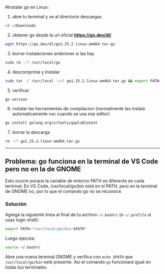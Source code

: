 #Instalar go en Linux:

1. abre tu terminal y ve al directorio descargas
```bash
cd ~/Downloads
```

2. obtener go desde la url oficial **https://go.dev/dl/**
```bash
wget https://go.dev/dl/go1.25.2.linux-amd64.tar.gz 
```

3. borrar instalaciones anteriores si las hay
```bash
sudo rm -rf /usr/local/go 
```

4. descomprime y instalar
```bash
sudo tar -C /usr/local -xzf go1.25.2.linux-amd64.tar.gz && export PATH=$PATH:/usr/local/go/bin
```

5. verificar
```bash
go version
```

6. instalar las herramientas de compilacion (normalmente las instala automaticamente vsc cuando se usa ese editor)
```bash
go install golang.org/x/tools/gopls@latest
```

7. borrar la descarga
```bash
rm -rf go1.25.2.linux-amd64.tar.gz
```
---

## Problema: go funciona en la terminal de VS Code pero no en la de GNOME

Esto ocurre porque la variable de entorno PATH es diferente en cada terminal. En VS Code, /usr/local/go/bin está en el PATH, pero en la terminal de GNOME no, por lo que el comando go no se reconoce.

### Solución

Agrega la siguiente línea al final de tu archivo `~/.bashrc` (o `~/.profile` si usas login shell):

```bash
export PATH="/usr/local/go/bin:$PATH"
```

Luego ejecuta:

```bash
source ~/.bashrc
```

Abre una nueva terminal GNOME y verifica con `echo $PATH` que `/usr/local/go/bin` esté presente. Así el comando `go` funcionará igual en todas tus terminales.



